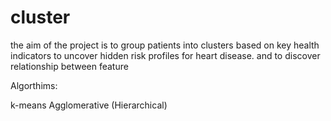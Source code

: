 # cluster

the aim of the project is to group patients into clusters based on key health indicators to uncover hidden risk profiles for heart disease. and to discover relationship between feature

Algorthims:

k-means 
Agglomerative (Hierarchical)

